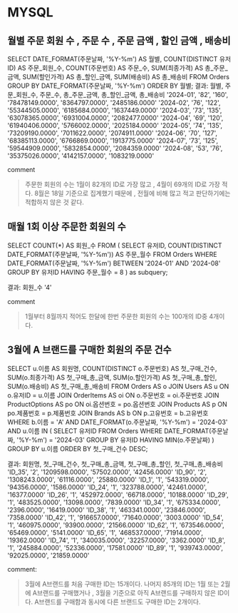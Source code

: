 # MYSQL

## 월별 주문 회원 수 , 주문 수 , 주문 금액 , 할인 금액 , 배송비

  SELECT 
    DATE_FORMAT(주문날짜, '%Y-%m') AS 월별,
    COUNT(DISTINCT 유저ID) AS 주문_회원_수,
    COUNT(주문번호) AS 주문_수,
    SUM(최종가격) AS 총_주문_금액,
    SUM(할인가격) AS 총_할인_금액,
    SUM(배송비) AS 총_배송비
  FROM 
      Orders
  GROUP BY 
      DATE_FORMAT(주문날짜, '%Y-%m')
  ORDER BY 
      월별;
결과:
 월별, 주문_회원_수, 주문_수, 총_주문_금액, 총_할인_금액, 총_배송비
'2024-01', '82', '160', '78478149.0000', '8364797.0000', '2485186.0000'
'2024-02', '76', '122', '55344505.0000', '6185684.0000', '1637449.0000'
'2024-03', '73', '135', '63078365.0000', '6931004.0000', '2082477.0000'
'2024-04', '69', '120', '61940406.0000', '5766002.0000', '2025184.0000'
'2024-05', '74', '135', '73209190.0000', '7011622.0000', '2074911.0000'
'2024-06', '70', '127', '68385113.0000', '6766869.0000', '1913775.0000'
'2024-07', '73', '125', '59544909.0000', '5832854.0000', '2084359.0000'
'2024-08', '53', '76', '35375026.0000', '4142157.0000', '1083219.0000'

comment
> 주문한 회원의 수는 1월이 82개의 ID로 가장 많고 , 4월이 69개의 ID로 가장 적다.
> 8월은 18일 기준으로 집계했기 때문에 , 전월에 비해 많고 적고 판단하기에는 적합하지 않은 것 같다.

## 매월 1회 이상 주문한 회원의 수

SELECT 
    COUNT(*) AS 회원_수
FROM 
    (
        SELECT 
            유저ID,
            COUNT(DISTINCT DATE_FORMAT(주문날짜, '%Y-%m')) AS 주문_월수
        FROM 
            Orders
        WHERE 
            DATE_FORMAT(주문날짜, '%Y-%m') BETWEEN '2024-01' AND '2024-08'
        GROUP BY 
            유저ID
        HAVING 
            주문_월수 = 8
    ) as subquery;

결과:
 회원_수
'4'

comment
> 1월부터 8월까지 적어도 한달에 한번 주문한 회원의 수는 100개의 ID중 4개이다.


## 3월에 A 브랜드를 구매한 회원의 주문 건수

SELECT 
    u.이름 AS 회원명, 
    COUNT(DISTINCT o.주문번호) AS 첫_구매_건수,
    SUM(o.최종가격) AS 첫_구매_총_금액,
    SUM(o.할인가격) AS 첫_구매_총_할인,
    SUM(o.배송비) AS 첫_구매_총_배송비
FROM 
    Orders AS o
JOIN 
    Users AS u ON o.유저ID = u.이름
JOIN 
    OrderItems AS oi ON o.주문번호 = oi.주문번호
JOIN 
    ProductOptions AS po ON oi.옵션번호 = po.옵션번호
JOIN 
    Products AS p ON po.제품번호 = p.제품번호
JOIN 
    Brands AS b ON p.고유번호 = b.고유번호
WHERE 
    b.이름 = 'A' 
    AND DATE_FORMAT(o.주문날짜, '%Y-%m') = '2024-03'
    AND u.이름 IN (
        SELECT 유저ID 
        FROM Orders 
        WHERE DATE_FORMAT(주문날짜, '%Y-%m') = '2024-03'
        GROUP BY 유저ID 
        HAVING MIN(o.주문날짜)
    )
GROUP BY 
    u.이름
ORDER BY 
    첫_구매_건수 DESC;

결과:
 회원명, 첫_구매_건수, 첫_구매_총_금액, 첫_구매_총_할인, 첫_구매_총_배송비
'ID_35', '2', '1209598.0000', '57502.0000', '42456.0000'
'ID_90', '2', '1308243.0000', '61116.0000', '25880.0000'
'ID_1', '1', '543319.0000', '94356.0000', '1586.0000'
'ID_24', '1', '323788.0000', '42461.0000', '16377.0000'
'ID_26', '1', '452972.0000', '66718.0000', '10188.0000'
'ID_29', '1', '483525.0000', '13098.0000', '7839.0000'
'ID_34', '1', '675334.0000', '2396.0000', '16419.0000'
'ID_38', '1', '463341.0000', '23846.0000', '7358.0000'
'ID_42', '1', '916657.0000', '71640.0000', '3003.0000'
'ID_54', '1', '460975.0000', '93900.0000', '21566.0000'
'ID_62', '1', '673546.0000', '65469.0000', '5141.0000'
'ID_65', '1', '468537.0000', '71914.0000', '19362.0000'
'ID_74', '1', '340035.0000', '32257.0000', '3362.0000'
'ID_8', '1', '245884.0000', '52336.0000', '17581.0000'
'ID_89', '1', '939743.0000', '92025.0000', '21859.0000'

comment:
> 3월에 A브랜드를 처음 구매한 ID는 15개이다.
> 나머지 85개의 ID는 1월 또는 2월에 A브랜드를 구매했거나 , 3월을 기준으로 아직 A브랜드를 구매하지 않은 ID이다.
> A브랜드를 구매함과 동시에 다른 브랜드도 구매한 ID는 2개이다.

